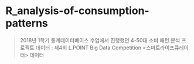 # R_analysis-of-consumption-patterns
> 2018년 1학기 통계데이터베이스 수업에서 진행했던 4-50대 소비 패턴 분석 프로젝트
데이터 : 제4회 L.POINT Big Data Competition <스마트라이프큐레이터> 데이터
